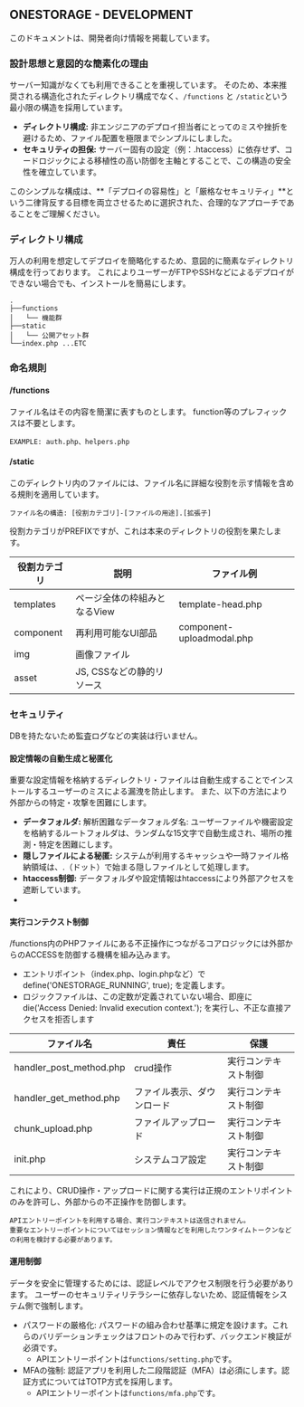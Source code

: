 ## ONESTORAGE - DEVELOPMENT
このドキュメントは、開発者向け情報を掲載しています。

### 設計思想と意図的な簡素化の理由
サーバー知識がなくても利用できることを重視しています。
そのため、本来推奨される構造化されたディレクトリ構成でなく、`/functions` と `/static`という最小限の構造を採用しています。

- **ディレクトリ構成:** 非エンジニアのデプロイ担当者にとってのミスや挫折を避けるため、ファイル配置を極限までシンプルにしました。
- **セキュリティの担保:** サーバー固有の設定（例：.htaccess）に依存せず、コードロジックによる移植性の高い防御を主軸とすることで、この構造の安全性を確立しています。

このシンプルな構成は、**「デプロイの容易性」と「厳格なセキュリティ」**という二律背反する目標を両立させるために選択された、合理的なアプローチであることをご理解ください。

### ディレクトリ構成
万人の利用を想定してデプロイを簡略化するため、意図的に簡素なディレクトリ構成を行っております。
これによりユーザーがFTPやSSHなどによるデプロイができない場合でも、インストールを簡易にします。

```TEXT
.
├──functions
│   └── 機能群
├──static
│   └── 公開アセット群
└──index.php ...ETC

```
### 命名規則
#### /functions
ファイル名はその内容を簡潔に表すものとします。
function等のプレフィックスは不要とします。
```TEXT
EXAMPLE: auth.php、helpers.php
```

#### /static
このディレクトリ内のファイルには、ファイル名に詳細な役割を示す情報を含める規則を適用しています。

``` TEXT
ファイル名の構造: [役割カテゴリ]-[ファイルの用途].[拡張子]
```
役割カテゴリがPREFIXですが、これは本来のディレクトリの役割を果たします。

|役割カテゴリ|説明|ファイル例|
|-|-|-|
|templates|ページ全体の枠組みとなるView|template-head.php|
|component|再利用可能なUI部品|component-uploadmodal.php|
|img|画像ファイル||
|asset|JS, CSSなどの静的リソース||

### セキュリティ
DBを持たないため監査ログなどの実装は行いません。

#### 設定情報の自動生成と秘匿化
重要な設定情報を格納するディレクトリ・ファイルは自動生成することでインストールするユーザーのミスによる漏洩を防止します。
また、以下の方法により外部からの特定・攻撃を困難にします。

- **データフォルダ:** 解析困難なデータフォルダ名: ユーザーファイルや機密設定を格納するルートフォルダは、ランダムな15文字で自動生成され、場所の推測・特定を困難にします。
- **隠しファイルによる秘匿:** システムが利用するキャッシュや一時ファイル格納領域は、.（ドット）で始まる隠しファイルとして処理します。
- **htaccess制御:** データフォルダや設定情報はhtaccessにより外部アクセスを遮断しています。
- 
#### 実行コンテクスト制御
/functions内のPHPファイルにある不正操作につながるコアロジックには外部からのACCESSを防御する機構を組み込みます。

- エントリポイント（index.php、login.phpなど）で define('ONESTORAGE_RUNNING', true); を定義します。
- ロジックファイルは、この定数が定義されていない場合、即座に die('Access Denied: Invalid execution context.'); を実行し、不正な直接アクセスを拒否します

|ファイル名|責任|保護|
|-|-|-|
|handler_post_method.php|crud操作|実行コンテキスト制御|
|handler_get_method.php|ファイル表示、ダウンロード|実行コンテキスト制御|
|chunk_upload.php|ファイルアップロード|実行コンテキスト制御|
|init.php|システムコア設定|実行コンテキスト制御|

これにより、CRUD操作・アップロードに関する実行は正規のエントリポイントのみを許可し、外部からの不正操作を防御します。
```text
APIエントリーポイントを利用する場合、実行コンテキストは送信されません。
重要なエントリーポイントについてはセッション情報などを利用したワンタイムトークンなどの利用を検討する必要があります。
```

#### 運用制御
データを安全に管理するためには、認証レベルでアクセス制限を行う必要があります。
ユーザーのセキュリティリテラシーに依存しないため、認証情報をシステム側で強制します。
- パスワードの厳格化: パスワードの組み合わせ基準に規定を設けます。これらのバリデーションチェックはフロントのみで行わず、バックエンド検証が必須です。
  - APIエントリーポイントは`functions/setting.php`です。
- MFAの強制: 認証アプリを利用した二段階認証（MFA）は必須にします。認証方式についてはTOTP方式を採用します。
  - APIエントリーポイントは`functions/mfa.php`です。


